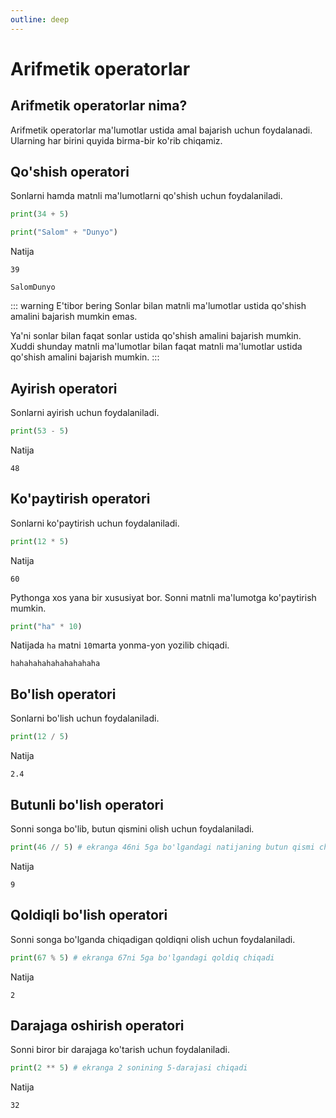 ```yaml
---
outline: deep
---
```


# Arifmetik operatorlar

## Arifmetik operatorlar nima?

Arifmetik operatorlar ma'lumotlar ustida amal bajarish uchun foydalanadi.
Ularning har birini quyida birma-bir ko'rib chiqamiz.

## Qo'shish operatori

Sonlarni hamda matnli ma'lumotlarni qo'shish uchun foydalaniladi.

```python
print(34 + 5)

print("Salom" + "Dunyo")
```

Natija

```text
39

SalomDunyo
```

::: warning E'tibor bering
Sonlar bilan matnli ma'lumotlar ustida qo'shish amalini bajarish mumkin emas.

Ya'ni sonlar bilan faqat sonlar ustida qo'shish amalini bajarish mumkin.
Xuddi shunday matnli ma'lumotlar bilan faqat matnli ma'lumotlar ustida qo'shish amalini bajarish mumkin.
:::

## Ayirish operatori

Sonlarni ayirish uchun foydalaniladi.

```python
print(53 - 5)
```

Natija

```text
48
```

## Ko'paytirish operatori

Sonlarni ko'paytirish uchun foydalaniladi.

```python
print(12 * 5)
```

Natija

```text
60
```

Pythonga xos yana bir xususiyat bor. Sonni matnli ma'lumotga ko'paytirish mumkin.

```python
print("ha" * 10)
```

Natijada `ha` matni `10`marta yonma-yon yozilib chiqadi.

```text
hahahahahahahahahaha
```

## Bo'lish operatori

Sonlarni bo'lish uchun foydalaniladi.

```python
print(12 / 5)
```

Natija

```text
2.4
```

## Butunli bo'lish operatori

Sonni songa bo'lib, butun qismini olish uchun foydalaniladi.

```python
print(46 // 5) # ekranga 46ni 5ga bo'lgandagi natijaning butun qismi chiqadi
```

Natija

```text
9
```

## Qoldiqli bo'lish operatori

Sonni songa bo'lganda chiqadigan qoldiqni olish uchun foydalaniladi.

```python
print(67 % 5) # ekranga 67ni 5ga bo'lgandagi qoldiq chiqadi
```

Natija

```text
2
```

## Darajaga oshirish operatori

Sonni biror bir darajaga ko'tarish uchun foydalaniladi.

```python
print(2 ** 5) # ekranga 2 sonining 5-darajasi chiqadi
```

Natija

```text
32
```
